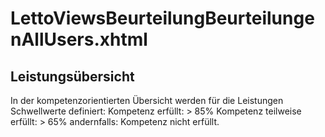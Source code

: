 # LettoViewsBeurteilungBeurteilungenAllUsers.xhtml
## Leistungsübersicht


In der kompetenzorientierten Übersicht werden für die Leistungen Schwellwerte definiert:
Kompetenz erfüllt: &gt; 85%
Kompetenz teilweise erfüllt: &gt; 65%
andernfalls: Kompetenz nicht erfüllt.

